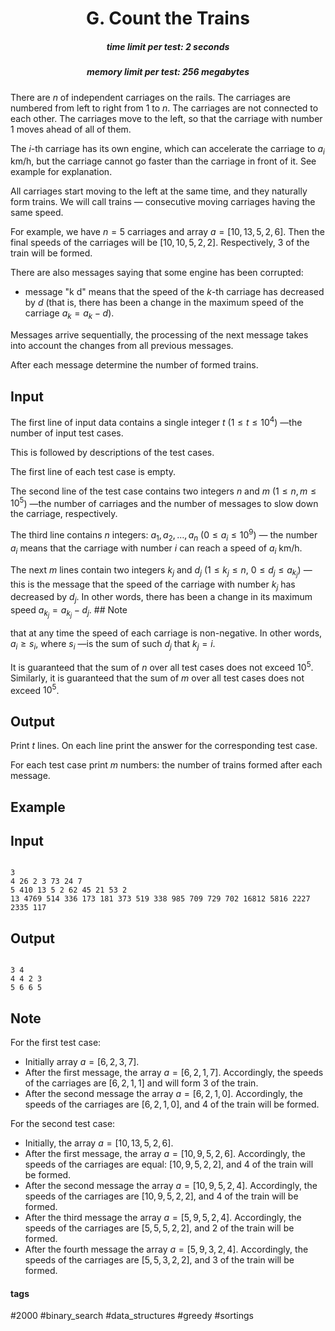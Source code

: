 <h1 style='text-align: center;'> G. Count the Trains</h1>

<h5 style='text-align: center;'>time limit per test: 2 seconds</h5>
<h5 style='text-align: center;'>memory limit per test: 256 megabytes</h5>

There are $n$ of independent carriages on the rails. The carriages are numbered from left to right from $1$ to $n$. The carriages are not connected to each other. The carriages move to the left, so that the carriage with number $1$ moves ahead of all of them.

The $i$-th carriage has its own engine, which can accelerate the carriage to $a_i$ km/h, but the carriage cannot go faster than the carriage in front of it. See example for explanation.

All carriages start moving to the left at the same time, and they naturally form trains. We will call trains — consecutive moving carriages having the same speed.

For example, we have $n=5$ carriages and array $a = [10, 13, 5, 2, 6]$. Then the final speeds of the carriages will be $[10, 10, 5, 2, 2]$. Respectively, $3$ of the train will be formed.

There are also messages saying that some engine has been corrupted:

* message "k d" means that the speed of the $k$-th carriage has decreased by $d$ (that is, there has been a change in the maximum speed of the carriage $a_k = a_k - d$).

 Messages arrive sequentially, the processing of the next message takes into account the changes from all previous messages.

After each message determine the number of formed trains.

## Input

The first line of input data contains a single integer $t$ ($1 \le t \le 10^4$) —the number of input test cases.

This is followed by descriptions of the test cases.

The first line of each test case is empty.

The second line of the test case contains two integers $n$ and $m$ ($1 \le n,m \le 10^5$) —the number of carriages and the number of messages to slow down the carriage, respectively.

The third line contains $n$ integers: $a_1, a_2, \dots, a_n$ ($0 \le a_i \le 10^9$) — the number $a_i$ means that the carriage with number $i$ can reach a speed of $a_i$ km/h. 

The next $m$ lines contain two integers $k_j$ and $d_j$ ($1 \le k_j \le n$, $0 \le d_j \le a_{k_j}$) —this is the message that the speed of the carriage with number $k_j$ has decreased by $d_j$. In other words, there has been a change in its maximum speed $a_{k_j} = a_{k_j} - d_j$. ## Note

 that at any time the speed of each carriage is non-negative. In other words, $a_i \ge s_i$, where $s_i$ —is the sum of such $d_j$ that $k_j=i$.

It is guaranteed that the sum of $n$ over all test cases does not exceed $10^5$. Similarly, it is guaranteed that the sum of $m$ over all test cases does not exceed $10^5$.

## Output

Print $t$ lines. On each line print the answer for the corresponding test case.

For each test case print $m$ numbers: the number of trains formed after each message.

## Example

## Input


```

3  
4 26 2 3 73 24 7  
5 410 13 5 2 62 45 21 53 2  
13 4769 514 336 173 181 373 519 338 985 709 729 702 16812 5816 2227 2335 117
```
## Output


```

3 4 
4 4 2 3 
5 6 6 5 

```
## Note

For the first test case:

* Initially array $a = [6, 2, 3, 7]$.
* After the first message, the array $a = [6, 2, 1, 7]$. Accordingly, the speeds of the carriages are $[6, 2, 1, 1]$ and will form $3$ of the train.
* After the second message the array $a = [6, 2, 1, 0]$. Accordingly, the speeds of the carriages are $[6, 2, 1, 0]$, and $4$ of the train will be formed.

For the second test case:

* Initially, the array $a = [10, 13, 5, 2, 6]$.
* After the first message, the array $a = [10, 9, 5, 2, 6]$. Accordingly, the speeds of the carriages are equal: $[10, 9, 5, 2, 2]$, and $4$ of the train will be formed.
* After the second message the array $a = [10, 9, 5, 2, 4]$. Accordingly, the speeds of the carriages are $[10, 9, 5, 2, 2]$, and $4$ of the train will be formed.
* After the third message the array $a = [5, 9, 5, 2, 4]$. Accordingly, the speeds of the carriages are $[5, 5, 5, 2, 2]$, and $2$ of the train will be formed.
* After the fourth message the array $a = [5, 9, 3, 2, 4]$. Accordingly, the speeds of the carriages are $[5, 5, 3, 2, 2]$, and $3$ of the train will be formed.


#### tags 

#2000 #binary_search #data_structures #greedy #sortings 
